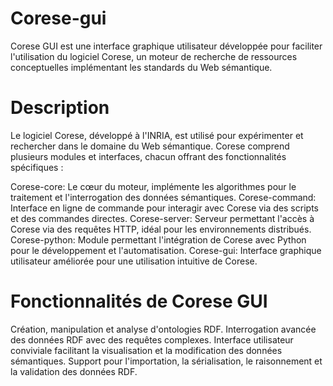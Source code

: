 # Corese-gui

Corese GUI est une interface graphique utilisateur développée pour faciliter l'utilisation du logiciel Corese, un moteur de recherche de ressources conceptuelles implémentant les standards du Web sémantique.

# Description

Le logiciel Corese, développé à l'INRIA, est utilisé pour expérimenter et rechercher dans le domaine du Web sémantique. Corese comprend plusieurs modules et interfaces, chacun offrant des fonctionnalités spécifiques :

Corese-core: Le cœur du moteur, implémente les algorithmes pour le traitement et l'interrogation des données sémantiques.
Corese-command: Interface en ligne de commande pour interagir avec Corese via des scripts et des commandes directes.
Corese-server: Serveur permettant l'accès à Corese via des requêtes HTTP, idéal pour les environnements distribués.
Corese-python: Module permettant l'intégration de Corese avec Python pour le développement et l'automatisation.
Corese-gui: Interface graphique utilisateur améliorée pour une utilisation intuitive de Corese.

# Fonctionnalités de Corese GUI

Création, manipulation et analyse d'ontologies RDF.
Interrogation avancée des données RDF avec des requêtes complexes.
Interface utilisateur conviviale facilitant la visualisation et la modification des données sémantiques.
Support pour l'importation, la sérialisation, le raisonnement et la validation des données RDF.
